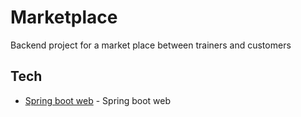 # Marketplace

Backend project for a market place between trainers and customers

## Tech

- [Spring boot web] - Spring boot web 

[//]: # (These are reference links used in the body of this note and get stripped out when the markdown processor does its job. There is no need to format nicely because it shouldn't be seen. Thanks SO - http://stackoverflow.com/questions/4823468/store-comments-in-markdown-syntax)

[Spring boot web]: <https://docs.spring.io/spring-boot/docs/current/reference/html/web.html>
